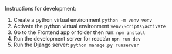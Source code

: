 Instructions for development:
1. Create a python virtual environment
   `python -m venv venv`
2. Activate the python virtual environment
   `venv\Scripts\activate`
3. Go to the Frontend app or  folder then run:
   `npm install`
4. Run the development server for react:\n
   `npn run dev`
6. Run the Django server:
   `python manage.py runserver`
   
